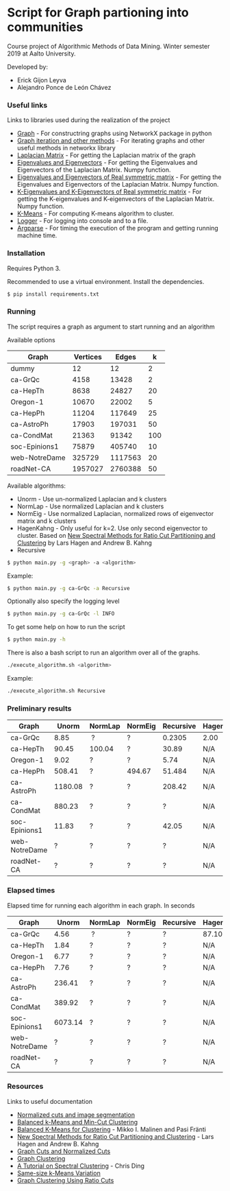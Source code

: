 # Script for Graph partioning into communities

Course project of Algorithmic Methods of Data Mining. Winter semester 2019 at Aalto University.

Developed by:
* Erick Gijon Leyva
* Alejandro Ponce de León Chávez

### Useful links

Links to libraries used during the realization of the project

* [Graph](https://networkx.github.io/documentation/networkx-2.4/reference/introduction.html#graphs) - For constructring graphs using NetworkX package in python
* [Graph iteration and other methods](https://networkx.github.io/documentation/networkx-2.4/reference/classes/graph.html#methods) - For iterating graphs and other useful methods in networkx library
* [Laplacian Matrix](https://networkx.github.io/documentation/networkx-2.4/reference/linalg.html#module-networkx.linalg.laplacianmatrix) - For getting the Laplacian matrix of the graph
* [Eigenvalues and Eigenvectors](https://docs.scipy.org/doc/numpy/reference/generated/numpy.linalg.eig.html) - For getting the Eigenvalues and Eigenvectors of the Laplacian Matrix. Numpy function.
* [Eigenvalues and Eigenvectors of Real symmetric matrix](https://docs.scipy.org/doc/numpy/reference/generated/numpy.linalg.eigh.html#numpy.linalg.eigh) - For getting the Eigenvalues and Eigenvectors of the Laplacian Matrix. Numpy function.
* [K-Eigenvalues and K-Eigenvectors of Real symmetric matrix](https://docs.scipy.org/doc/scipy/reference/generated/scipy.sparse.linalg.eigsh.html#scipy.sparse.linalg.eigsh) - For getting the K-eigenvalues and K-eigenvectors of the Laplacian Matrix. Numpy function.
* [K-Means](https://scikit-learn.org/stable/modules/generated/sklearn.cluster.KMeans.html) - For computing K-means algorithm to cluster.
* [Logger](https://docs.python.org/3/library/logging.html) - For logging into console and to a file.
* [Argparse](https://docs.python.org/3/howto/argparse.https://docs.python.org/3/library/time.htmlhttps://docs.python.org/3/howto/argparse.html) - For timing the execution of the program and getting running machine time.

### Installation

Requires Python 3.

Recommended to use a virtual environment. Install the dependencies.

```sh
$ pip install requirements.txt
```
### Running

The script requires a graph as argument to start running and an algorithm

Available options

| Graph | Vertices | Edges | k |
| ------ | ------ | ------ | ------ |
| dummy | 12 | 12 | 2 |
| ca-GrQc | 4158 | 13428 | 2 |
| ca-HepTh | 8638 | 24827 | 20 |
| Oregon-1 | 10670 | 22002 | 5 |
| ca-HepPh | 11204 | 117649 | 25 |
| ca-AstroPh | 17903 | 197031 | 50 |
| ca-CondMat | 21363 | 91342 | 100 |
| soc-Epinions1 | 75879 | 405740 | 10 |
| web-NotreDame | 325729 | 1117563 | 20 |
| roadNet-CA | 1957027 | 2760388 | 50 |

Available algorithms:
- Unorm - Use un-normalized Laplacian and k clusters
- NormLap - Use normalized Laplacian and k clusters
- NormEig - Use normalized Laplacian, normalized rows of eigenvector matrix and k clusters
- HagenKahng - Only useful for k=2. Use only second eigenvector to cluster. Based on [New Spectral Methods for Ratio Cut Partitioning and Clustering](https://pdfs.semanticscholar.org/3627/8bf6919c6dced7d16dc0c02d725e1ed178f8.pdf) by Lars Hagen and Andrew B. Kahng
- Recursive

```sh
$ python main.py -g <graph> -a <algorithm>
```

Example:

```sh
$ python main.py -g ca-GrQc -a Recursive
```

Optionally also specify the logging level

```sh
$ python main.py -g ca-GrQc -l INFO
```

To get some help on how to run the script

```sh
$ python main.py -h
```

There is also a bash script to run an algorithm over all of the graphs.

```sh
./execute_algorithm.sh <algorithm>
```

Example:

```sh
./execute_algorithm.sh Recursive
```

### Preliminary results

| Graph | Unorm | NormLap | NormEig | Recursive | HagenKahng |
|---------------|---------|---------|---------|-----------|-----------|
| ca-GrQc | 8.85 | ? | ? | 0.2305 | 2.00 |
| ca-HepTh | 90.45 | 100.04 | ? | 30.89 | N/A |
| Oregon-1 | 9.02 | ? | ? | 5.74 | N/A |
| ca-HepPh | 508.41 | ? | 494.67 | 51.484 | N/A |
| ca-AstroPh | 1180.08 | ? | ? | 208.42 | N/A |
| ca-CondMat | 880.23 | ? | ? | ? | N/A |
| soc-Epinions1 | 11.83 | ? | ? | 42.05 | N/A |
| web-NotreDame | ? | ? | ? | ? | N/A |
| roadNet-CA | ? | ? | ? | ? | N/A |

### Elapsed times

Elapsed time for running each algorithm in each graph. In seconds

| Graph | Unorm | NormLap | NormEig | Recursive | HagenKahng |
|---------------|---------|---------|---------|-----------|-----------|
| ca-GrQc | 4.56 | ? | ? | ? | 87.10 |
| ca-HepTh | 1.84 | ? | ? | ? | N/A |
| Oregon-1 | 6.77 | ? | ? | ? | N/A |
| ca-HepPh | 7.76 | ? | ? | ? | N/A |
| ca-AstroPh | 236.41 | ? | ? | ? | N/A |
| ca-CondMat | 389.92 | ? | ? | ? | N/A |
| soc-Epinions1 | 6073.14 | ? | ? | ? | N/A |
| web-NotreDame | ? | ? | ? | ? | N/A |
| roadNet-CA | ? | ? | ? | ? | N/A |


### Resources

Links to useful documentation

* [Normalized cuts and image segmentation](https://www.cis.upenn.edu/~jshi/papers/pami_ncut.pdf)
* [Balanced k-Means and Min-Cut Clustering](https://arxiv.org/abs/1411.6235)
* [Balanced K-Means for Clustering](https://link.springer.com/chapter/10.1007/978-3-662-44415-3_4) - Mikko I. Malinen and Pasi Fränti
* [New Spectral Methods for Ratio Cut Partitioning and Clustering](https://pdfs.semanticscholar.org/3627/8bf6919c6dced7d16dc0c02d725e1ed178f8.pdf) - Lars Hagen and Andrew B. Kahng
* [Graph Cuts and Normalized Cuts](http://www.dccia.ua.es/~sco/Spectral/Lesson3_Cuts.pdf)
* [Graph Clustering](http://cs-people.bu.edu/evimaria/cs565/lect19-20.pdf)
* [A Tutorial on Spectral Clustering](http://ranger.uta.edu/~chqding/Spectral/spectralA.pdf) - Chris Ding
* [Same-size k-Means Variation](https://elki-project.github.io/tutorial/same-size_k_means)
* [Graph Clustering Using Ratio Cuts](https://www.cis.upenn.edu/~cis515/cis515-15-spectral-clust-chap5.pdf)
